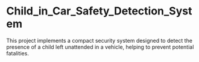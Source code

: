 # Child_in_Car_Safety_Detection_System
This project implements a compact security system designed to detect the presence of a child left unattended in a vehicle, helping to prevent potential fatalities. 
